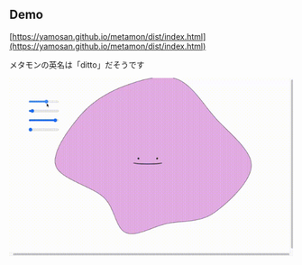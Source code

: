 ## Demo
[https://yamosan.github.io/metamon/dist/index.html](https://yamosan.github.io/metamon/dist/index.html)

メタモンの英名は「ditto」だそうです

![demo](./demo.gif)
